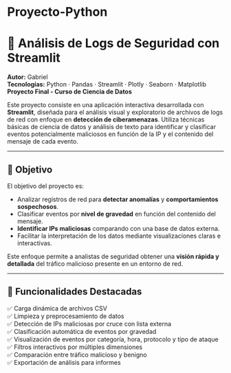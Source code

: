 # Proyecto-Python
# 🔐 Análisis de Logs de Seguridad con Streamlit

**Autor:** Gabriel  
**Tecnologías:** Python · Pandas · Streamlit · Plotly · Seaborn · Matplotlib  
**Proyecto Final - Curso de Ciencia de Datos**

Este proyecto consiste en una aplicación interactiva desarrollada con **Streamlit**, diseñada para el análisis visual y exploratorio de archivos de logs de red con enfoque en **detección de ciberamenazas**. Utiliza técnicas básicas de ciencia de datos y análisis de texto para identificar y clasificar eventos potencialmente maliciosos en función de la IP y el contenido del mensaje de cada evento.

---

## 🧠 Objetivo

El objetivo del proyecto es:

- Analizar registros de red para **detectar anomalías** y **comportamientos sospechosos**.
- Clasificar eventos por **nivel de gravedad** en función del contenido del mensaje.
- **Identificar IPs maliciosas** comparando con una base de datos externa.
- Facilitar la interpretación de los datos mediante visualizaciones claras e interactivas.

Este enfoque permite a analistas de seguridad obtener una **visión rápida y detallada** del tráfico malicioso presente en un entorno de red.

---

## 🚀 Funcionalidades Destacadas

✅ Carga dinámica de archivos CSV  
✅ Limpieza y preprocesamiento de datos  
✅ Detección de IPs maliciosas por cruce con lista externa  
✅ Clasificación automática de eventos por gravedad  
✅ Visualización de eventos por categoría, hora, protocolo y tipo de ataque  
✅ Filtros interactivos por múltiples dimensiones  
✅ Comparación entre tráfico malicioso y benigno  
✅ Exportación de análisis para informes



